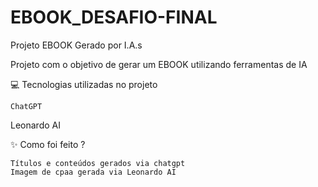 # EBOOK_DESAFIO-FINAL

Projeto EBOOK Gerado por I.A.s

   Projeto com o objetivo de gerar um EBOOK utilizando ferramentas de IA 


💻 Tecnologias utilizadas no projeto

    ChatGPT
  Leonardo AI
  
✨ Como foi feito ?

    Títulos e conteúdos gerados via chatgpt
    Imagem de cpaa gerada via Leonardo AI
 
